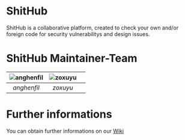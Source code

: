 # ShitHub
ShitHub is a collaborative platform, created to check your own and/or foreign code for security vulnerabilitys and design issues.

# ShitHub Maintainer-Team
|![anghenfil](https://avatars2.githubusercontent.com/u/9025415?s=100)|![zoxuyu](https://avatars3.githubusercontent.com/u/21335202?s=100)|   |
|:-:|:-:|:-:|
|*anghenfil*|*zoxuyu*|   |



 

# Further informations
You can obtain further informations on our [Wiki](../../wiki/)
